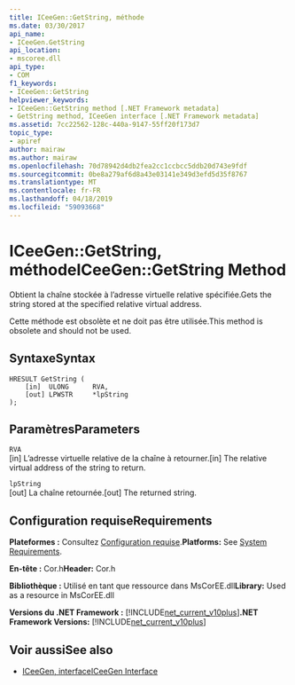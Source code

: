 ```yaml
---
title: ICeeGen::GetString, méthode
ms.date: 03/30/2017
api_name:
- ICeeGen.GetString
api_location:
- mscoree.dll
api_type:
- COM
f1_keywords:
- ICeeGen::GetString
helpviewer_keywords:
- ICeeGen::GetString method [.NET Framework metadata]
- GetString method, ICeeGen interface [.NET Framework metadata]
ms.assetid: 7cc22562-128c-440a-9147-55ff20f173d7
topic_type:
- apiref
author: mairaw
ms.author: mairaw
ms.openlocfilehash: 70d78942d4db2fea2cc1ccbcc5ddb20d743e9fdf
ms.sourcegitcommit: 0be8a279af6d8a43e03141e349d3efd5d35f8767
ms.translationtype: MT
ms.contentlocale: fr-FR
ms.lasthandoff: 04/18/2019
ms.locfileid: "59093668"
---
```

# <a name="iceegengetstring-method"></a><span data-ttu-id="cebe5-102">ICeeGen::GetString, méthode</span><span class="sxs-lookup"><span data-stu-id="cebe5-102">ICeeGen::GetString Method</span></span>
<span data-ttu-id="cebe5-103">Obtient la chaîne stockée à l’adresse virtuelle relative spécifiée.</span><span class="sxs-lookup"><span data-stu-id="cebe5-103">Gets the string stored at the specified relative virtual address.</span></span>  
  
 <span data-ttu-id="cebe5-104">Cette méthode est obsolète et ne doit pas être utilisée.</span><span class="sxs-lookup"><span data-stu-id="cebe5-104">This method is obsolete and should not be used.</span></span>  
  
## <a name="syntax"></a><span data-ttu-id="cebe5-105">Syntaxe</span><span class="sxs-lookup"><span data-stu-id="cebe5-105">Syntax</span></span>  
  
```  
HRESULT GetString (  
    [in]  ULONG      RVA,   
    [out] LPWSTR     *lpString  
);  
```  
  
## <a name="parameters"></a><span data-ttu-id="cebe5-106">Paramètres</span><span class="sxs-lookup"><span data-stu-id="cebe5-106">Parameters</span></span>  
 `RVA`  
 <span data-ttu-id="cebe5-107">[in] L’adresse virtuelle relative de la chaîne à retourner.</span><span class="sxs-lookup"><span data-stu-id="cebe5-107">[in] The relative virtual address of the string to return.</span></span>  
  
 `lpString`  
 <span data-ttu-id="cebe5-108">[out] La chaîne retournée.</span><span class="sxs-lookup"><span data-stu-id="cebe5-108">[out] The returned string.</span></span>  
  
## <a name="requirements"></a><span data-ttu-id="cebe5-109">Configuration requise</span><span class="sxs-lookup"><span data-stu-id="cebe5-109">Requirements</span></span>  
 <span data-ttu-id="cebe5-110">**Plateformes :** Consultez [Configuration requise](../../../../docs/framework/get-started/system-requirements.md).</span><span class="sxs-lookup"><span data-stu-id="cebe5-110">**Platforms:** See [System Requirements](../../../../docs/framework/get-started/system-requirements.md).</span></span>  
  
 <span data-ttu-id="cebe5-111">**En-tête :** Cor.h</span><span class="sxs-lookup"><span data-stu-id="cebe5-111">**Header:** Cor.h</span></span>  
  
 <span data-ttu-id="cebe5-112">**Bibliothèque :** Utilisé en tant que ressource dans MsCorEE.dll</span><span class="sxs-lookup"><span data-stu-id="cebe5-112">**Library:** Used as a resource in MsCorEE.dll</span></span>  
  
 <span data-ttu-id="cebe5-113">**Versions du .NET Framework :** [!INCLUDE[net_current_v10plus](../../../../includes/net-current-v10plus-md.md)]</span><span class="sxs-lookup"><span data-stu-id="cebe5-113">**.NET Framework Versions:** [!INCLUDE[net_current_v10plus](../../../../includes/net-current-v10plus-md.md)]</span></span>  
  
## <a name="see-also"></a><span data-ttu-id="cebe5-114">Voir aussi</span><span class="sxs-lookup"><span data-stu-id="cebe5-114">See also</span></span>

- [<span data-ttu-id="cebe5-115">ICeeGen, interface</span><span class="sxs-lookup"><span data-stu-id="cebe5-115">ICeeGen Interface</span></span>](../../../../docs/framework/unmanaged-api/metadata/iceegen-interface.md)
